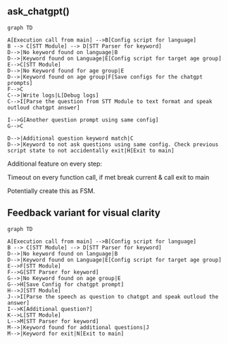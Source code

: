 


## ask_chatgpt()
```mermaid
graph TD

A[Execution call from main] -->B[Config script for language]
B --> C[STT Module] --> D[STT Parser for keyword]
D-->|No keyword found on language|B
D-->|Keyword found on Language|E[Config script for target age group]
E-->C[STT Module]
D-->|No Keyword found for age group|E
D-->|Keyword found on age group|F[Save configs for the chatgpt prompts]
F-->C
C-->|Write logs|L[Debug logs]
C-->I[Parse the question from STT Module to text format and speak outloud chatgpt answer]

I-->G[Another question prompt using same config]
G-->C

D-->|Additional question keyword match|C
D-->|Keyword to not ask questions using same config. Check previous script state to not accidentally exit|H[Exit to main]

```

Additional feature on every step:

Timeout on every function call, if met break current & call exit to main

Potentially create this as FSM.

## Feedback variant for visual clarity
```mermaid
graph TD

A[Execution call from main] -->B[Config script for language]
B --> C[STT Module] --> D[STT Parser for keyword]
D-->|No keyword found on language|B
D-->|Keyword found on Language|E[Config script for target age group]
E-->F[STT Module]
F-->G[STT Parser for keyword]
G-->|No Keyword found on age group|E
G-->H[Save Config for chatgpt prompt]
H-->J[STT Module]
J-->I[Parse the speech as question to chatgpt and speak outloud the answer]
I-->K[Additional question?]
K-->L[STT Module]
L-->M[STT Parser for keyword]
M-->|Keyword found for additional questions|J
M-->|Keyword for exit|N[Exit to main]
```